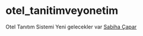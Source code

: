 # otel_tanitimveyonetim
Otel Tanıtım Sistemi
Yeni gelecekler var
[Sabiha Çapar](https://github.com/sabihacapar)